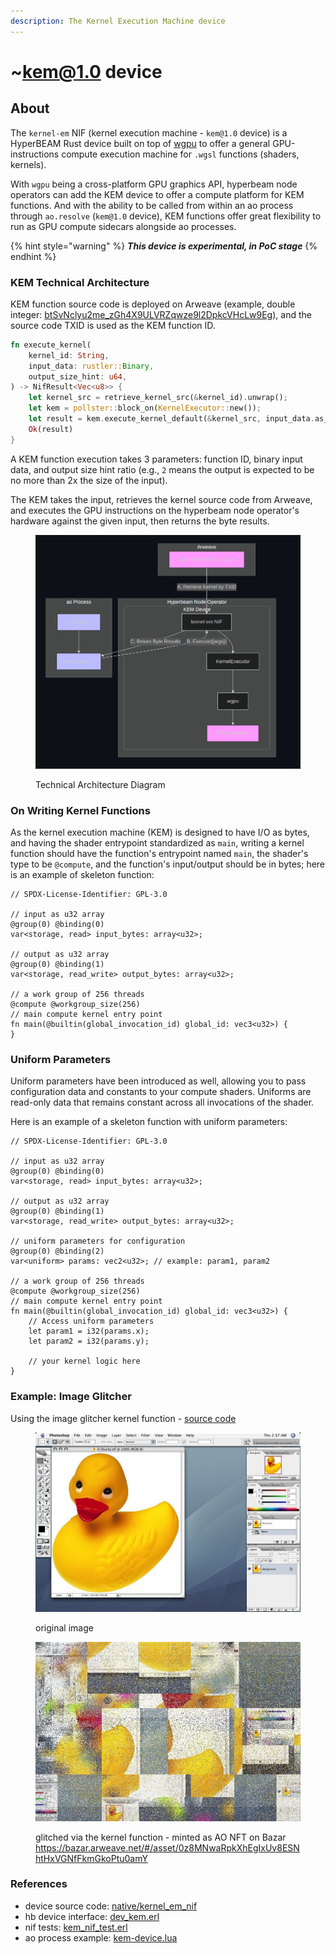```yaml
---
description: The Kernel Execution Machine device
---
```


# \~kem@1.0 device

## About

The `kernel-em` NIF (kernel execution machine - `kem@1.0` device) is a HyperBEAM Rust device built on top of [wgpu](https://github.com/gfx-rs/wgpu) to offer a general GPU-instructions compute execution machine for `.wgsl` functions (shaders, kernels).

With `wgpu` being a cross-platform GPU graphics API, hyperbeam node operators can add the KEM device to offer a compute platform for KEM functions. And with the ability to be called from within an ao process through `ao.resolve` (`kem@1.0` device), KEM functions offer great flexibility to run as GPU compute sidecars alongside ao processes.

{% hint style="warning" %}
_**This device is experimental, in PoC stage**_
{% endhint %}

### KEM Technical Architecture

KEM function source code is deployed on Arweave (example, double integer: [btSvNclyu2me\_zGh4X9ULVRZqwze9l2DpkcVHcLw9Eg](https://arweave.net/btSvNclyu2me_zGh4X9ULVRZqwze9l2DpkcVHcLw9Eg)), and the source code TXID is used as the KEM function ID.

```rust
fn execute_kernel(
    kernel_id: String,
    input_data: rustler::Binary,
    output_size_hint: u64,
) -> NifResult<Vec<u8>> {
    let kernel_src = retrieve_kernel_src(&kernel_id).unwrap();
    let kem = pollster::block_on(KernelExecutor::new());
    let result = kem.execute_kernel_default(&kernel_src, input_data.as_slice(), Some(output_size_hint));
    Ok(result)
}
```

A KEM function execution takes 3 parameters: function ID, binary input data, and output size hint ratio (e.g., `2` means the output is expected to be no more than 2x the size of the input).

The KEM takes the input, retrieves the kernel source code from Arweave, and executes the GPU instructions on the hyperbeam node operator's hardware against the given input, then returns the byte results.

<figure><img src="../.gitbook/assets/image (3).png" alt=""><figcaption><p>Technical Architecture Diagram</p></figcaption></figure>

### On Writing Kernel Functions

As the kernel execution machine (KEM) is designed to have I/O as bytes, and having the shader entrypoint standardized as `main`, writing a kernel function should have the function's entrypoint named `main`, the shader's type to be `@compute`, and the function's input/output should be in bytes; here is an example of skeleton function:

```wgsl
// SPDX-License-Identifier: GPL-3.0

// input as u32 array
@group(0) @binding(0)
var<storage, read> input_bytes: array<u32>;

// output as u32 array
@group(0) @binding(1)
var<storage, read_write> output_bytes: array<u32>;

// a work group of 256 threads
@compute @workgroup_size(256)
// main compute kernel entry point
fn main(@builtin(global_invocation_id) global_id: vec3<u32>) {
}
```

### Uniform Parameters

Uniform parameters have been introduced as well, allowing you to pass configuration data and constants to your compute shaders. Uniforms are read-only data that remains constant across all invocations of the shader.

Here is an example of a skeleton function with uniform parameters:

```wgsl
// SPDX-License-Identifier: GPL-3.0

// input as u32 array
@group(0) @binding(0)
var<storage, read> input_bytes: array<u32>;

// output as u32 array
@group(0) @binding(1)
var<storage, read_write> output_bytes: array<u32>;

// uniform parameters for configuration
@group(0) @binding(2)
var<uniform> params: vec2<u32>; // example: param1, param2

// a work group of 256 threads
@compute @workgroup_size(256)
// main compute kernel entry point
fn main(@builtin(global_invocation_id) global_id: vec3<u32>) {
    // Access uniform parameters
    let param1 = i32(params.x);
    let param2 = i32(params.y);
    
    // your kernel logic here
}
```

### Example: Image Glitcher&#x20;

Using the image glitcher kernel function - [source code](https://github.com/loadnetwork/load_hb/blob/main/native/kernel_em_nif/src/kernels/glitch-berlin.wgsl)

<figure><img src="../.gitbook/assets/image (1) (1) (1) (1) (1) (1) (1) (1) (1).png" alt=""><figcaption><p>original image</p></figcaption></figure>

<figure><img src="../.gitbook/assets/image (2) (1) (1) (1).png" alt=""><figcaption><p>glitched via the kernel function - minted as AO NFT on Bazar <a href="https://bazar.arweave.net/#/asset/0z8MNwaRpkXhEgIxUv8ESNhtHxVGNfFkmGkoPtu0amY">https://bazar.arweave.net/#/asset/0z8MNwaRpkXhEgIxUv8ESNhtHxVGNfFkmGkoPtu0amY</a></p></figcaption></figure>

### References

* device source code: [native/kernel\_em\_nif](https://github.com/loadnetwork/load_hb/tree/main/native/kernel_em_nif)
* hb device interface: [dev\_kem.erl](https://github.com/loadnetwork/load_hb/blob/main/src/dev_kem.erl)
* nif tests: [kem\_nif\_test.erl](https://github.com/loadnetwork/load_hb/blob/main/src/kem_nif_test.erl)
* ao process example: [kem-device.lua](https://github.com/loadnetwork/load_hb/blob/main/test/kem-device.lua)
